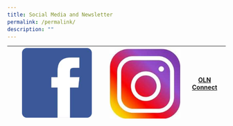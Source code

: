 ```yaml
---
title: Social Media and Newsletter
permalink: /permalink/
description: ""
---
```

|<a href="https://www.facebook.com/chijoln.official/" target="_blank"><img align="bottom" style="width: 75%;" src="/images/fb.jpg"></a> | <a href="https://www.instagram.com/chijoln.official/" target="_blank"><img align="middle" src="/images/insta.jpg"></a>|<a href="/information-for-parents/communications/oln-connect/" target="_blank" align=centre>OLN Connect</a> |
| -------- | -------- | -------- |